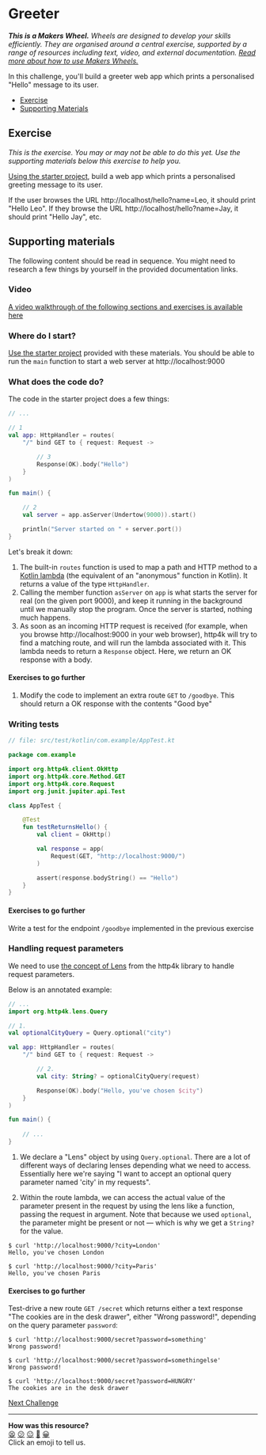 # Greeter

_**This is a Makers Wheel.** Wheels are designed to develop your skills
efficiently. They are organised around a central exercise, supported by a range
of resources including text, video, and external documentation. [Read more about
how to use Makers
Wheels.](https://github.com/makersacademy/course/blob/main/labels/wheels.md)_

In this challenge, you'll build a greeter web app which prints a personalised "Hello" message to its user.

- [Exercise](#exercise)
- [Supporting Materials](#supporting-materials)

## Exercise

_This is the exercise. You may or may not be able to do this yet. Use the
supporting materials below this exercise to help you._

[Using the starter project](../resources/starter_project/), build a web app which prints a personalised greeting message to its user.

If the user browses the URL http://localhost/hello?name=Leo, it should print "Hello Leo". If they browse the URL http://localhost/hello?name=Jay, it should print "Hello Jay", etc. 

## Supporting materials

The following content should be read in sequence. You might need to research a few things by yourself in the provided documentation links.

### Video

[A video walkthrough of the following sections and exercises is available here](https://www.youtube.com/watch?v=TXeFAqHJ7Hw)

### Where do I start? 

[Use the starter project](../resources/starter_project/) provided with these materials. You should be able to run the `main` function to start a web server at http://localhost:9000

### What does the code do?

The code in the starter project does a few things:

```kotlin
// ...

// 1
val app: HttpHandler = routes(
    "/" bind GET to { request: Request ->

        // 3
        Response(OK).body("Hello")
    }
)

fun main() {

    // 2
    val server = app.asServer(Undertow(9000)).start()

    println("Server started on " + server.port())
}
```

Let's break it down:

1. The built-in `routes` function is used to map a path and HTTP method to a [Kotlin lambda](https://kotlinlang.org/docs/lambdas.html#lambda-expression-syntax) (the equivalent of an "anonymous" function in Kotlin). It returns a value of the type `HttpHandler`.
2. Calling the member function `asServer` on `app` is what starts the server for real (on the given port 9000), and keep it running in the background until we manually stop the program. Once the server is started, nothing much happens. 
3. As soon as an incoming HTTP request is received (for example, when you browse http://localhost:9000 in your web browser), http4k will try to find a matching route, and will run the lambda associated with it. This lambda needs to return a `Response` object. Here, we return an OK response with a body.

#### Exercises to go further

1. Modify the code to implement an extra route `GET` to `/goodbye`. This should return a OK response with the contents "Good bye"

### Writing tests

```kotlin
// file: src/test/kotlin/com.example/AppTest.kt

package com.example

import org.http4k.client.OkHttp
import org.http4k.core.Method.GET
import org.http4k.core.Request
import org.junit.jupiter.api.Test

class AppTest {

    @Test
    fun testReturnsHello() {
        val client = OkHttp()

        val response = app(
            Request(GET, "http://localhost:9000/")
        )

        assert(response.bodyString() == "Hello")
    }
}
```

#### Exercises to go further

Write a test for the endpoint `/goodbye` implemented in the previous exercise

### Handling request parameters

We need to use [the concept of Lens](https://www.http4k.org/guide/concepts/lens/) from the http4k library to handle request parameters.

Below is an annotated example:

```kotlin
// ...
import org.http4k.lens.Query

// 1.
val optionalCityQuery = Query.optional("city")

val app: HttpHandler = routes(
    "/" bind GET to { request: Request ->

        // 2.
        val city: String? = optionalCityQuery(request)

        Response(OK).body("Hello, you've chosen $city")
    }
)

fun main() {
    
    // ...
}
```

1. We declare a "Lens" object by using `Query.optional`. There are a lot of different ways of declaring lenses depending what we need to access. Essentially here we're saying "I want to accept an optional query parameter named 'city' in my requests".

2. Within the route lambda, we can access the actual value of the parameter present in the request by using the lens like a function, passing the request in argument. Note that because we used `optional`, the parameter might be present or not — which is why we get a `String?` for the value.

```
$ curl 'http://localhost:9000/?city=London'
Hello, you've chosen London

$ curl 'http://localhost:9000/?city=Paris'
Hello, you've chosen Paris
```

#### Exercises to go further

Test-drive a new route `GET /secret` which returns either a text response "The cookies are in the desk drawer", either "Wrong password!", depending on the query parameter `password`:

```
$ curl 'http://localhost:9000/secret?password=something'
Wrong password!

$ curl 'http://localhost:9000/secret?password=somethingelse'
Wrong password!

$ curl 'http://localhost:9000/secret?password=HUNGRY'
The cookies are in the desk drawer
```

[Next Challenge](02_greeter2.md)

<!-- BEGIN GENERATED SECTION DO NOT EDIT -->

---

**How was this resource?**  
[😫](https://airtable.com/shrUJ3t7KLMqVRFKR?prefill_Repository=makersacademy%2Fkotlin-http4k-applications&prefill_File=challenges%2F01_greeter.md&prefill_Sentiment=😫) [😕](https://airtable.com/shrUJ3t7KLMqVRFKR?prefill_Repository=makersacademy%2Fkotlin-http4k-applications&prefill_File=challenges%2F01_greeter.md&prefill_Sentiment=😕) [😐](https://airtable.com/shrUJ3t7KLMqVRFKR?prefill_Repository=makersacademy%2Fkotlin-http4k-applications&prefill_File=challenges%2F01_greeter.md&prefill_Sentiment=😐) [🙂](https://airtable.com/shrUJ3t7KLMqVRFKR?prefill_Repository=makersacademy%2Fkotlin-http4k-applications&prefill_File=challenges%2F01_greeter.md&prefill_Sentiment=🙂) [😀](https://airtable.com/shrUJ3t7KLMqVRFKR?prefill_Repository=makersacademy%2Fkotlin-http4k-applications&prefill_File=challenges%2F01_greeter.md&prefill_Sentiment=😀)  
Click an emoji to tell us.

<!-- END GENERATED SECTION DO NOT EDIT -->
